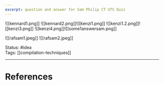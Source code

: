 ```yaml
---
excerpt: question and answer for Sam Philip CT UTS Quiz
---
```

![[kennard1.png]]
![[kennard2.png]]![[kenzi1.png]]
![[kenzi1.2.png]]![[kenzi3.png]]
![[kenzi4.png]]![[some1answersam.png]]

![[rafsam1.jpeg]]
![[rafsam2.jpeg]]

Status: #idea  
Tags: [[compilation-techniques]]  

---
# References
